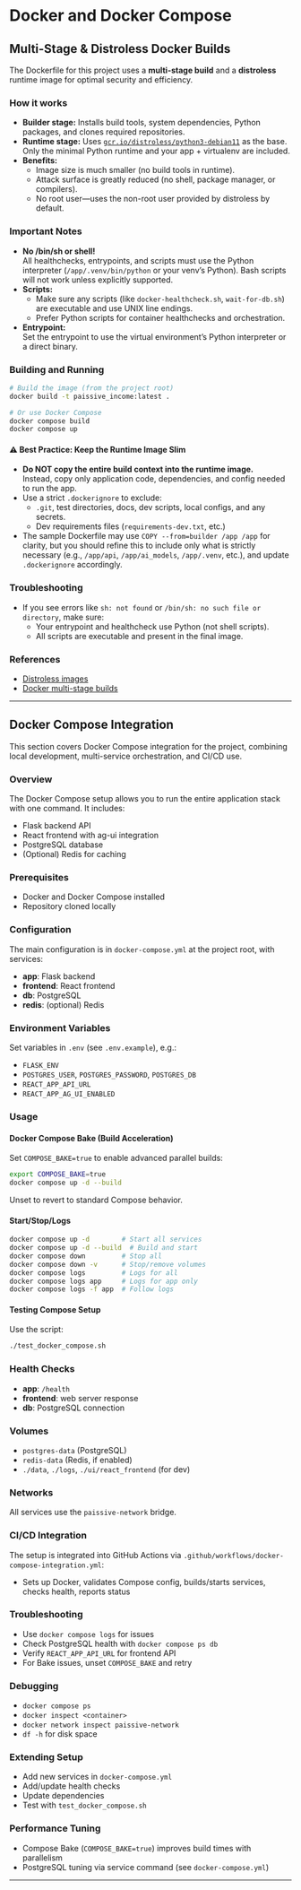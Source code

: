 # Docker and Docker Compose

## Multi-Stage & Distroless Docker Builds

The Dockerfile for this project uses a **multi-stage build** and a **distroless** runtime image for optimal security and efficiency.

### How it works

- **Builder stage:** Installs build tools, system dependencies, Python packages, and clones required repositories.
- **Runtime stage:** Uses [`gcr.io/distroless/python3-debian11`](https://github.com/GoogleContainerTools/distroless) as the base. Only the minimal Python runtime and your app + virtualenv are included.
- **Benefits:**  
  - Image size is much smaller (no build tools in runtime).
  - Attack surface is greatly reduced (no shell, package manager, or compilers).
  - No root user—uses the non-root user provided by distroless by default.

### Important Notes

- **No /bin/sh or shell!**  
  All healthchecks, entrypoints, and scripts must use the Python interpreter (`/app/.venv/bin/python` or your venv’s Python). Bash scripts will not work unless explicitly supported.
- **Scripts:**  
  - Make sure any scripts (like `docker-healthcheck.sh`, `wait-for-db.sh`) are executable and use UNIX line endings.
  - Prefer Python scripts for container healthchecks and orchestration.
- **Entrypoint:**  
  Set the entrypoint to use the virtual environment’s Python interpreter or a direct binary.

### Building and Running

```bash
# Build the image (from the project root)
docker build -t paissive_income:latest .

# Or use Docker Compose
docker compose build
docker compose up
```

#### ⚠️ Best Practice: Keep the Runtime Image Slim

- **Do NOT copy the entire build context into the runtime image.**  
  Instead, copy only application code, dependencies, and config needed to run the app.
- Use a strict `.dockerignore` to exclude:
  - `.git`, test directories, docs, dev scripts, local configs, and any secrets.
  - Dev requirements files (`requirements-dev.txt`, etc.)
- The sample Dockerfile may use `COPY --from=builder /app /app` for clarity, but you should refine this to include only what is strictly necessary (e.g., `/app/api`, `/app/ai_models`, `/app/.venv`, etc.), and update `.dockerignore` accordingly.

### Troubleshooting

- If you see errors like `sh: not found` or `/bin/sh: no such file or directory`, make sure:
  - Your entrypoint and healthcheck use Python (not shell scripts).
  - All scripts are executable and present in the final image.

### References

- [Distroless images](https://github.com/GoogleContainerTools/distroless)
- [Docker multi-stage builds](https://docs.docker.com/build/building/multi-stage/)

---

## Docker Compose Integration

This section covers Docker Compose integration for the project, combining local development, multi-service orchestration, and CI/CD use.

### Overview

The Docker Compose setup allows you to run the entire application stack with one command. It includes:

- Flask backend API
- React frontend with ag-ui integration
- PostgreSQL database
- (Optional) Redis for caching

### Prerequisites

- Docker and Docker Compose installed
- Repository cloned locally

### Configuration

The main configuration is in `docker-compose.yml` at the project root, with services:
- **app**: Flask backend
- **frontend**: React frontend
- **db**: PostgreSQL
- **redis**: (optional) Redis

### Environment Variables

Set variables in `.env` (see `.env.example`), e.g.:
- `FLASK_ENV`
- `POSTGRES_USER`, `POSTGRES_PASSWORD`, `POSTGRES_DB`
- `REACT_APP_API_URL`
- `REACT_APP_AG_UI_ENABLED`

### Usage

#### Docker Compose Bake (Build Acceleration)

Set `COMPOSE_BAKE=true` to enable advanced parallel builds:

```bash
export COMPOSE_BAKE=true
docker compose up -d --build
```

Unset to revert to standard Compose behavior.

#### Start/Stop/Logs

```bash
docker compose up -d        # Start all services
docker compose up -d --build  # Build and start
docker compose down         # Stop all
docker compose down -v      # Stop/remove volumes
docker compose logs         # Logs for all
docker compose logs app     # Logs for app only
docker compose logs -f app  # Follow logs
```

#### Testing Compose Setup

Use the script:

```bash
./test_docker_compose.sh
```

### Health Checks

- **app**: `/health`
- **frontend**: web server response
- **db**: PostgreSQL connection

### Volumes

- `postgres-data` (PostgreSQL)
- `redis-data` (Redis, if enabled)
- `./data`, `./logs`, `./ui/react_frontend` (for dev)

### Networks

All services use the `paissive-network` bridge.

### CI/CD Integration

The setup is integrated into GitHub Actions via `.github/workflows/docker-compose-integration.yml`:
- Sets up Docker, validates Compose config, builds/starts services, checks health, reports status

### Troubleshooting

- Use `docker compose logs` for issues
- Check PostgreSQL health with `docker compose ps db`
- Verify `REACT_APP_API_URL` for frontend API
- For Bake issues, unset `COMPOSE_BAKE` and retry

### Debugging

- `docker compose ps`
- `docker inspect <container>`
- `docker network inspect paissive-network`
- `df -h` for disk space

### Extending Setup

- Add new services in `docker-compose.yml`
- Add/update health checks
- Update dependencies
- Test with `test_docker_compose.sh`

### Performance Tuning

- Compose Bake (`COMPOSE_BAKE=true`) improves build times with parallelism
- PostgreSQL tuning via service command (see `docker-compose.yml`)

---